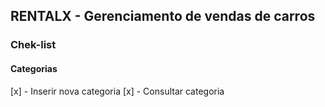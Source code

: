 ## RENTALX - Gerenciamento de vendas de carros

### Chek-list

#### Categorias
[x] - Inserir nova categoria
[x] - Consultar categoria